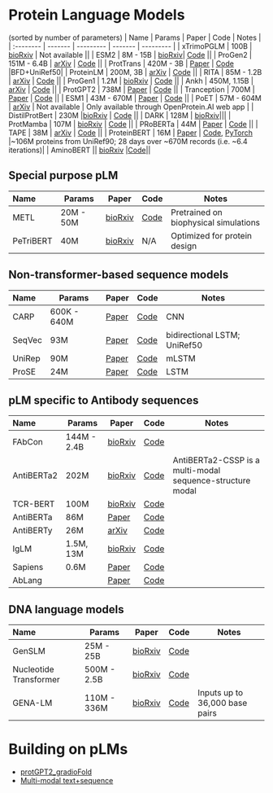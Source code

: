 # Protein Language Models
(sorted by number of parameters)
| Name | Params | Paper | Code | Notes |
| :-------- | -------  | --------- | ------- | --------- |
| xTrimoPGLM | 100B | [bioRxiv](https://doi.org/10.1101/2023.07.05.547496) | Not available ||
| ESM2 | 8M - 15B | [bioRxiv](https://www.biorxiv.org/content/10.1101/2022.07.20.500902v1)| [Code](https://github.com/facebookresearch/esm) ||
| ProGen2 | 151M - 6.4B | [arXiv](https://arxiv.org/abs/2206.13517) | [Code](https://github.com/salesforce/progen/tree/main/progen2) ||
| ProtTrans | 420M - 3B | [Paper](https://ieeexplore.ieee.org/document/9477085/) | [Code](https://github.com/agemagician/ProtTrans) |BFD+UniRef50|
| ProteinLM | 200M, 3B | [arXiv](https://arxiv.org/abs/2108.07435) | [Code](https://github.com/THUDM/ProteinLM) ||
| RITA | 85M - 1.2B | [arXiv](https://arxiv.org/abs/2205.05789) | [Code](https://github.com/lightonai/RITA) ||
| ProGen1 | 1.2M | [bioRxiv](https://www.biorxiv.org/content/10.1101/2020.03.07.982272v2) | [Code](https://github.com/salesforce/progen) ||
| Ankh | 450M, 1.15B | [arXiv](https://arxiv.org/abs/2301.06568) | [Code](https://github.com/agemagician/Ankh) ||
| ProtGPT2 | 738M | [Paper](https://www.nature.com/articles/s41467-022-32007-7) | [Code](https://huggingface.co/nferruz/ProtGPT2) ||
| Tranception | 700M | [Paper](https://proceedings.mlr.press/v162/notin22a.html) | [Code](https://github.com/OATML-Markslab/Tranception) ||
| ESM1 | 43M - 670M | [Paper](https://www.pnas.org/doi/10.1073/pnas.2016239118) | [Code](https://github.com/facebookresearch/esm) ||
| PoET | 57M - 604M | [arXiv](https://arxiv.org/abs/2306.06156) | Not available | Only available through OpenProtein.AI web app |
| DistilProtBert | 230M |[bioRxiv](https://www.biorxiv.org/content/early/2022/05/10/2022.05.09.491157) | [Code](https://github.com/yarongef/DistilProtBert) ||
| DARK | 128M | [bioRxiv](https://www.biorxiv.org/content/10.1101/2022.01.27.478087v1)|||
| ProtMamba | 107M | [bioRxiv](https://doi.org/10.1101/2024.05.24.595730) | [Code](https://github.com/Bitbol-Lab/ProtMamba-ssm) ||
| PRoBERTa | 44M | [Paper](https://doi.org/10.1145/3388440.3412467) | [Code](https://github.com/annambiar/PRoBERTa) ||
| TAPE | 38M | [arXiv](https://arxiv.org/abs/1906.08230) | [Code](https://github.com/songlab-cal/tape) ||
| ProteinBERT | 16M | [Paper](https://doi.org/10.1093/bioinformatics/btac020) | [Code](https://github.com/nadavbra/protein_bert), [PyTorch](https://github.com/lucidrains/protein-bert-pytorch) |~106M proteins from UniRef90; 28 days over ~670M records (i.e. ~6.4 iterations)|
| AminoBERT || [bioRxiv](https://www.biorxiv.org/content/10.1101/2021.08.02.454840v1) |[Code](https://github.com/aqlaboratory/rgn2)||

## Special purpose pLM
| Name | Params | Paper | Code | Notes | 
| :-------- | -------  | --------- | ------- | --------- |
| METL | 20M - 50M | [bioRxiv](https://doi.org/10.1101/2024.03.15.585128) | [Code](https://github.com/gitter-lab/metl) | Pretrained on biophysical simulations |
| PeTriBERT | 40M | [bioRxiv](https://www.biorxiv.org/content/10.1101/2022.08.10.503344v1) | N/A | Optimized for protein design |

## Non-transformer-based sequence models
| Name | Params | Paper | Code | Notes |
| :-------- | -------  | --------- | ------- | --------- |
| CARP | 600K - 640M  | [Paper](http://doi.org/10.1016/j.cels.2024.01.008) | [Code](https://github.com/microsoft/protein-sequence-models)| CNN |
| SeqVec | 93M | [Paper](https://bmcbioinformatics.biomedcentral.com/articles/10.1186/s12859-019-3220-8) | [Code](https://github.com/mheinzinger/SeqVec)| bidirectional LSTM; UniRef50 |
| UniRep | 90M | [Paper](https://www.nature.com/articles/s41592-019-0598-1)| [Code](https://github.com/churchlab/UniRep)| mLSTM |
| ProSE | 24M | [Paper](https://www.sciencedirect.com/science/article/pii/S2405471221002039) | [Code](https://github.com/tbepler/prose) | LSTM |

## pLM specific to Antibody sequences
| Name | Params | Paper | Code | Notes |
| :-------- | -------  | --------- | ------- | --------- |
| FAbCon | 144M - 2.4B | [bioRxiv](https://doi.org/10.1101/2024.05.22.594943) |[Code](https://huggingface.co/alchemab/fabcon-large)||
| AntiBERTa2 | 202M | [bioRxiv](https://doi.org/10.1101/2023.12.12.569610) |[Code](https://huggingface.co/alchemab/antiberta2)| AntiBERTa2-CSSP is a multi-modal sequence-structure modal |
| TCR-BERT | 100M | [bioRxiv](https://www.biorxiv.org/content/10.1101/2021.11.18.469186v1) |[Code](https://github.com/wukevin/tcr-bert)||
| AntiBERTa | 86M | [Paper](https://www.sciencedirect.com/science/article/pii/S2666389922001052) | [Code](https://github.com/alchemab/antiberta) ||
| AntiBERTy | 26M | [arXiv](https://arxiv.org/abs/2112.07782) | [Code](https://pypi.org/project/antiberty) ||
| IgLM |1.5M, 13M| [bioRxiv](https://www.biorxiv.org/content/10.1101/2021.12.13.472419v1.full) | [Code](https://github.com/Graylab/IgLM) ||
| Sapiens | 0.6M | [Paper](https://www.tandfonline.com/doi/full/10.1080/19420862.2021.2020203) | [Code](https://github.com/Merck/BioPhi) ||
| AbLang || [Paper](https://academic.oup.com/bioinformaticsadvances/article/2/1/vbac046/6609807) | [Code](https://github.com/oxpig/AbLang) ||

## DNA language models
| Name | Params | Paper | Code | Notes |
| :-------- | -------  | --------- | ------- | --------- |
| GenSLM  | 25M - 25B | [bioRxiv](https://doi.org/10.1101/2022.10.10.511571)| [Code](https://github.com/ramanathanlab/genslm) ||
| Nucleotide Transformer | 500M - 2.5B | [bioRxiv](https://www.biorxiv.org/content/10.1101/2023.01.11.523679v2) | [Code](https://github.com/instadeepai/nucleotide-transformer) ||
| GENA-LM | 110M - 336M | [bioRxiv](https://doi.org/10.1101/2023.06.12.544594)| [Code](https://github.com/AIRI-Institute/GENA_LM) | Inputs up to 36,000 base pairs |

# Building on pLMs
- [protGPT2_gradioFold](https://huggingface.co/spaces/Gradio-Blocks/protGPT2_gradioFold)
- [Multi-modal text+sequence](https://github.com/QizhiPei/Awesome-Biomolecule-Language-Cross-Modeling?tab=readme-ov-file#text--protein)
